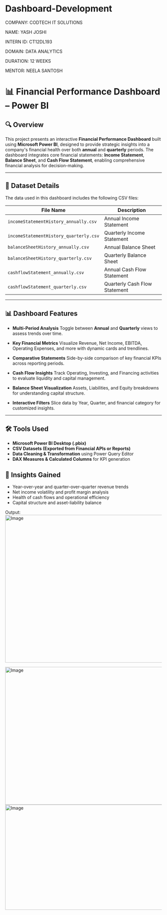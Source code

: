 # Dashboard-Development
COMPANY: CODTECH IT SOLUTIONS

NAME: YASH JOSHI

INTERN ID: CT12DL193

DOMAIN: DATA ANALYTICS

DURATION: 12 WEEKS

MENTOR: NEELA SANTOSH

# 📊 Financial Performance Dashboard – Power BI

## 🔍 Overview

This project presents an interactive **Financial Performance Dashboard** built using **Microsoft Power BI**, designed to provide strategic insights into a company's financial health over both **annual** and **quarterly** periods. The dashboard integrates core financial statements: **Income Statement**, **Balance Sheet**, and **Cash Flow Statement**, enabling comprehensive financial analysis for decision-making.

---

## 📁 Dataset Details

The data used in this dashboard includes the following CSV files:

| File Name                              | Description                   |
| -------------------------------------- | ----------------------------- |
| `incomeStatementHistory_annually.csv`  | Annual Income Statement       |
| `incomeStatementHistory_quarterly.csv` | Quarterly Income Statement    |
| `balanceSheetHistory_annually.csv`     | Annual Balance Sheet          |
| `balanceSheetHistory_quarterly.csv`    | Quarterly Balance Sheet       |
| `cashflowStatement_annually.csv`       | Annual Cash Flow Statement    |
| `cashflowStatement_quarterly.csv`      | Quarterly Cash Flow Statement |

---

## 📊 Dashboard Features

* **Multi-Period Analysis**
  Toggle between **Annual** and **Quarterly** views to assess trends over time.

* **Key Financial Metrics**
  Visualize Revenue, Net Income, EBITDA, Operating Expenses, and more with dynamic cards and trendlines.

* **Comparative Statements**
  Side-by-side comparison of key financial KPIs across reporting periods.

* **Cash Flow Insights**
  Track Operating, Investing, and Financing activities to evaluate liquidity and capital management.

* **Balance Sheet Visualization**
  Assets, Liabilities, and Equity breakdowns for understanding capital structure.

* **Interactive Filters**
  Slice data by Year, Quarter, and financial category for customized insights.

---

## 🛠 Tools Used

* **Microsoft Power BI Desktop (.pbix)**
* **CSV Datasets (Exported from Financial APIs or Reports)**
* **Data Cleaning & Transformation** using Power Query Editor
* **DAX Measures & Calculated Columns** for KPI generation

## 🧠 Insights Gained

* Year-over-year and quarter-over-quarter revenue trends
* Net income volatility and profit margin analysis
* Health of cash flows and operational efficiency
* Capital structure and asset-liability balance

  
Output:
<img width="769" height="475" alt="Image" src="https://github.com/user-attachments/assets/3e024f94-cb17-46d6-a576-2bae3547adfb" />

<img width="762" height="443" alt="Image" src="https://github.com/user-attachments/assets/c61a3c20-231f-4fff-823f-49ae3f0ffdf7" />

<img width="642" height="338" alt="Image" src="https://github.com/user-attachments/assets/f4b30b9f-c580-4fd7-850c-a3ae0ac08c94" />

